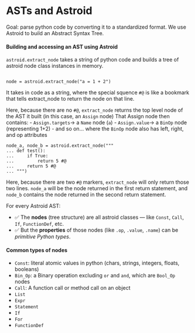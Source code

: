 # ASTs and Astroid
Goal: parse python code by converting it to a standardized format. We use Astroid to build an Abstract Syntax Tree.

#### Building and accessing an AST using Astroid
`astroid.extract_node` takes a string of python code and builds a tree of astroid node class instances in memory.
```

node = astroid.extract_node("a = 1 + 2")

```
It takes in code as a string, where the special squence `#@` is like a bookmark that tells extract_node to return the node on that line.

Here, because there are no `#@`, `extract_node` returns the top level node of the AST it built (in this case, an `Assign` node)
That Assign node then contains:
    - `Assign.targets`-> a `Name` node (`a`)
    - `Assign.value`-> a `BinOp` node (representing 1+2)
    - and so on… where the `BinOp` node also has left, right, and op attributes
    
```
node_a, node_b = astroid.extract_node("""
... def test():
...     if True:
...         return 5 #@
...     return 5 #@
... """)
```
Here, because there are two `#@` markers, `extract_node` will only return those two lines. `node_a` will be the node returned in the first return statement, and `node_b` contains the node returned in the second return statement.

For every Astroid AST:
- ✅ The **nodes** (tree structure) are all astroid classes — like `Const`, `Call`, `If`, `FunctionDef`, etc.
- ✅ But the **properties** of those nodes (like `.op`, `.value`, `.name`) can be _primitive Python types_.

#### Common types of nodes
- `Const`: literal atomic values in python (chars, strings, integers, floats, booleans)
- `Bin_Op`: a Binary operation excluding `or` and `and`, which are `Bool_Op` nodes
- `Call`: A function call or method call on an object
- `List`
- `Expr`
- `Statement`
- `If`
- `For`
- `FunctionDef`


    